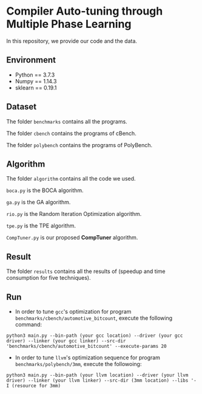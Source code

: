 # Compiler Auto-tuning through Multiple Phase Learning

In this repository, we provide our code and the data.

## Environment

- Python == 3.7.3
- Numpy == 1.14.3
- sklearn == 0.19.1

## Dataset

The folder `benchmarks` contains all the programs.

The folder `cbench` contains the programs of cBench.

The folder `polybench` contains the programs of PolyBench.

## Algorithm

The folder `algorithm` contains all the code we used.

 `boca.py` is the BOCA algorithm.

 `ga.py` is the GA algorithm.

 `rio.py` is the Random Iteration Optimization algorithm.

 `tpe.py` is the TPE algorithm.

 `CompTuner.py` is our proposed  **CompTuner** algorithm.

## Result

The folder `results` contains all the results of (speedup and time consumption for five techniques).

## Run

- In order to tune `gcc`'s optimization for program `benchmarks/cbench/automotive_bitcount`, execute the following command:

```
python3 main.py --bin-path (your gcc location) --driver (your gcc driver) --linker (your gcc linker) --src-dir 'benchmarks/cbench/automotive_bitcount' --execute-params 20
```

- In order to tune `llvm`'s optimization sequence for program `benchmarks/polybench/3mm`, execute the followoing:

```
python3 main.py --bin-path (your llvm location) --driver (your llvm driver) --linker (your llvm linker) --src-dir (3mm location) --libs '-I (resource for 3mm)
```

